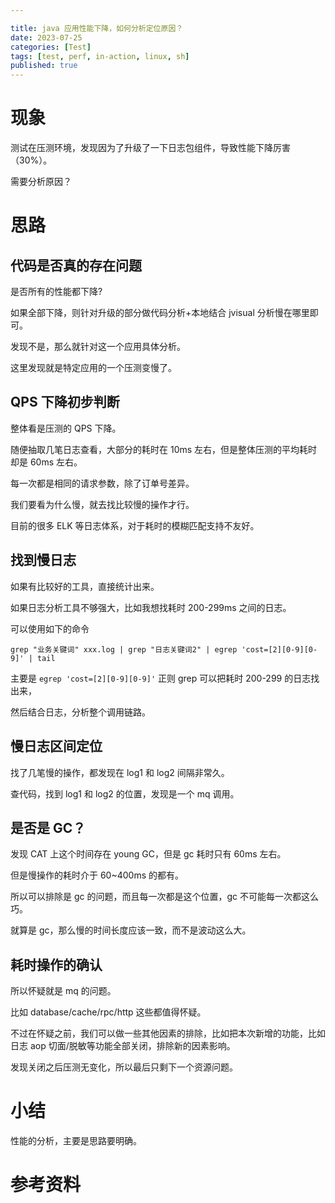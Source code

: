 ```yaml
---

title: java 应用性能下降，如何分析定位原因？
date: 2023-07-25
categories: [Test]
tags: [test, perf, in-action, linux, sh]
published: true
---
```


# 现象

测试在压测环境，发现因为了升级了一下日志包组件，导致性能下降厉害（30%）。

需要分析原因？

# 思路

## 代码是否真的存在问题

是否所有的性能都下降?

如果全部下降，则针对升级的部分做代码分析+本地结合 jvisual 分析慢在哪里即可。

发现不是，那么就针对这一个应用具体分析。

这里发现就是特定应用的一个压测变慢了。

## QPS 下降初步判断

整体看是压测的 QPS 下降。

随便抽取几笔日志查看，大部分的耗时在 10ms 左右，但是整体压测的平均耗时却是 60ms 左右。

每一次都是相同的请求参数，除了订单号差异。

我们要看为什么慢，就去找比较慢的操作才行。

目前的很多 ELK 等日志体系，对于耗时的模糊匹配支持不友好。

## 找到慢日志

如果有比较好的工具，直接统计出来。

如果日志分析工具不够强大，比如我想找耗时 200-299ms 之间的日志。

可以使用如下的命令

```
grep "业务关键词" xxx.log | grep "日志关键词2" | egrep 'cost=[2][0-9][0-9]' | tail 
```

主要是 `egrep 'cost=[2][0-9][0-9]'` 正则 grep 可以把耗时 200-299 的日志找出来，

然后结合日志，分析整个调用链路。

## 慢日志区间定位

找了几笔慢的操作，都发现在 log1 和 log2 间隔非常久。

查代码，找到 log1 和 log2 的位置，发现是一个 mq 调用。

## 是否是 GC？

发现 CAT 上这个时间存在 young GC，但是 gc 耗时只有 60ms 左右。

但是慢操作的耗时介于 60~400ms 的都有。

所以可以排除是 gc 的问题，而且每一次都是这个位置，gc 不可能每一次都这么巧。

就算是 gc，那么慢的时间长度应该一致，而不是波动这么大。

## 耗时操作的确认

所以怀疑就是 mq 的问题。

比如 database/cache/rpc/http 这些都值得怀疑。

不过在怀疑之前，我们可以做一些其他因素的排除，比如把本次新增的功能，比如日志 aop 切面/脱敏等功能全部关闭，排除新的因素影响。

发现关闭之后压测无变化，所以最后只剩下一个资源问题。

# 小结

性能的分析，主要是思路要明确。

# 参考资料

